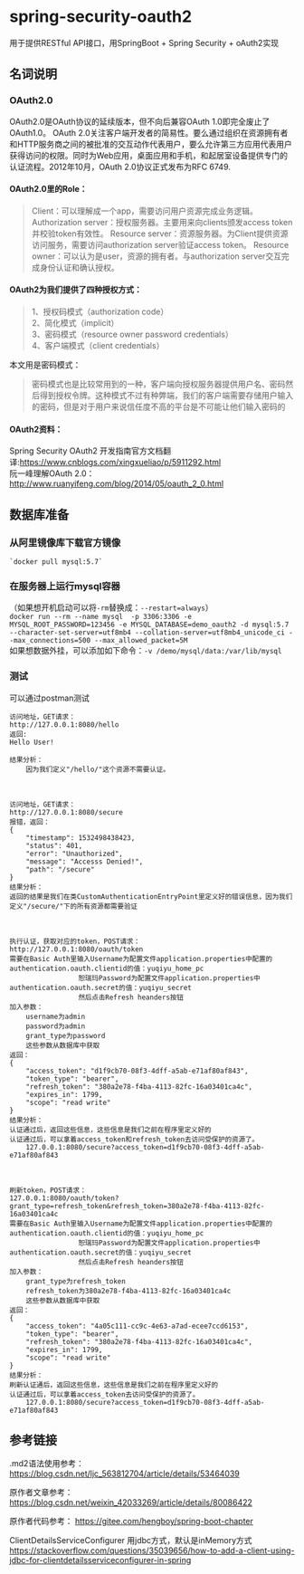 # spring-security-oauth2
用于提供RESTful API接口，用SpringBoot + Spring Security + oAuth2实现

## 名词说明
### OAuth2.0
OAuth2.0是OAuth协议的延续版本，但不向后兼容OAuth 1.0即完全废止了OAuth1.0。 OAuth 2.0关注客户端开发者的简易性。要么通过组织在资源拥有者和HTTP服务商之间的被批准的交互动作代表用户，要么允许第三方应用代表用户获得访问的权限。同时为Web应用，桌面应用和手机，和起居室设备提供专门的认证流程。2012年10月，OAuth 2.0协议正式发布为RFC 6749.<br/> 

#### OAuth2.0里的Role：
>Client：可以理解成一个app，需要访问用户资源完成业务逻辑。
>Authorization server：授权服务器。主要用来向clients颁发access token并校验token有效性。
>Resource server：资源服务器。为Client提供资源访问服务，需要访问authorization server验证access token。
>Resource owner：可以认为是user，资源的拥有者。与authorization server交互完成身份认证和确认授权。
#### OAuth2为我们提供了四种授权方式：
>1、授权码模式（authorization code）<br/> 
>2、简化模式（implicit） <br/>
>3、密码模式（resource owner password credentials） <br/>
>4、客户端模式（client credentials）<br/>

本文用是密码模式：
>密码模式也是比较常用到的一种，客户端向授权服务器提供用户名、密码然后得到授权令牌。这种模式不过有种弊端，我们的客户端需要存储用户输入的密码，但是对于用户来说信任度不高的平台是不可能让他们输入密码的

#### OAuth2资料：
 Spring Security OAuth2 开发指南官方文档翻译:https://www.cnblogs.com/xingxueliao/p/5911292.html</br>
 阮一峰理解OAuth 2.0：http://www.ruanyifeng.com/blog/2014/05/oauth_2_0.html</br>

## 数据库准备
### 从阿里镜像库下载官方镜像
    `docker pull mysql:5.7`
### 在服务器上运行mysql容器
（如果想开机启动可以将`-rm`替换成：`--restart=always`）<br>
`docker run --rm --name mysql  -p 3306:3306 -e MYSQL_ROOT_PASSWORD=123456 -e MYSQL_DATABASE=demo_oauth2 -d mysql:5.7 --character-set-server=utf8mb4 --collation-server=utf8mb4_unicode_ci --max_connections=500 --max_allowed_packet=5M`<br>
如果想数据外挂，可以添加如下命令：`-v /demo/mysql/data:/var/lib/mysql `

### 测试
可以通过postman测试</br>
    
    访问地址，GET请求：
    http://127.0.0.1:8080/hello
    返回:
    Hello User!
    
    结果分析：
        因为我们定义"/hello/"这个资源不需要认证。
</br>

    访问地址，GET请求：
    http://127.0.0.1:8080/secure
    报错，返回：
    {
        "timestamp": 1532498438423,
        "status": 401,
        "error": "Unauthorized",
        "message": "Accesss Denied!",
        "path": "/secure"
    }
    结果分析：
    返回的结果是我们在类CustomAuthenticationEntryPoint里定义好的错误信息，因为我们定义"/secure/"下的所有资源都需要验证
</br>
    
    执行认证，获取对应的token，POST请求：
    http://127.0.0.1:8080/oauth/token
    需要在Basic Auth里输入Username为配置文件application.properties中配置的authentication.oauth.clientid的值：yuqiyu_home_pc
                     恕瑞玛Password为配置文件application.properties中authentication.oauth.secret的值：yuqiyu_secret
                     然后点击Refresh heanders按钮
    加入参数：
        username为admin
        password为admin
        grant_type为password
        这些参数从数据库中获取
    返回：
    {
        "access_token": "d1f9cb70-08f3-4dff-a5ab-e71af80af843",
        "token_type": "bearer",
        "refresh_token": "380a2e78-f4ba-4113-82fc-16a03401ca4c",
        "expires_in": 1799,
        "scope": "read write"
    }
    结果分析：
    认证通过后，返回这些信息，这些信息是我们之前在程序里定义好的
    认证通过后，可以拿着access_token和refresh_token去访问受保护的资源了。
        127.0.0.1:8080/secure?access_token=d1f9cb70-08f3-4dff-a5ab-e71af80af843
    
</br>
    
    刷新token，POST请求：
    127.0.0.1:8080/oauth/token?grant_type=refresh_token&refresh_token=380a2e78-f4ba-4113-82fc-16a03401ca4c
    需要在Basic Auth里输入Username为配置文件application.properties中配置的authentication.oauth.clientid的值：yuqiyu_home_pc
                     恕瑞玛Password为配置文件application.properties中authentication.oauth.secret的值：yuqiyu_secret
                     然后点击Refresh heanders按钮
    加入参数：
        grant_type为refresh_token
        refresh_token为380a2e78-f4ba-4113-82fc-16a03401ca4c
        这些参数从数据库中获取
    返回：
    {
        "access_token": "4a05c111-cc9c-4e63-a7ad-ecee7ccd6153",
        "token_type": "bearer",
        "refresh_token": "380a2e78-f4ba-4113-82fc-16a03401ca4c",
        "expires_in": 1799,
        "scope": "read write"
    }
    结果分析：
    刷新认证通后，返回这些信息，这些信息是我们之前在程序里定义好的
    认证通过后，可以拿着access_token去访问受保护的资源了。
        127.0.0.1:8080/secure?access_token=d1f9cb70-08f3-4dff-a5ab-e71af80af843
    


## 参考链接
.md2语法使用参考：https://blog.csdn.net/ljc_563812704/article/details/53464039

原作者文章参考： https://blog.csdn.net/weixin_42033269/article/details/80086422

原作者代码参考：
    https://gitee.com/hengboy/spring-boot-chapter
    
    
ClientDetailsServiceConfigurer 用jdbc方式，默认是inMemory方式    
https://stackoverflow.com/questions/35039656/how-to-add-a-client-using-jdbc-for-clientdetailsserviceconfigurer-in-spring